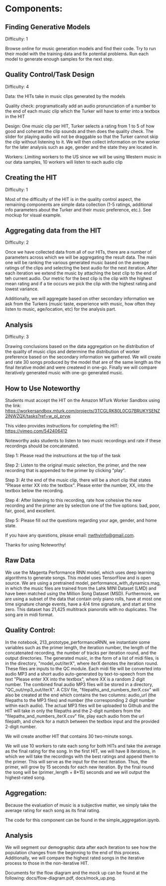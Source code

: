 # Components:

## Finding Generative Models

Difficulty: 1

Browse online for music generation models and find their code. Try to run their model with the training data and fix potential problems. Run each model to generate enough samples for the next step.

## Quality Control/Task Design
 
Difficulty: 4

Data: the HITs take in music clips generated by the models

Quality check: programatically add an audio pronunciation of a number to the end of each music clip which the Turker will have to enter into a textbox in the HIT

Design: One music clip per HIT, Turker selects a rating from 1 to 5 of how good and coherant the clip sounds and then does the quality check. The slider for playing audio will not be draggable so that the Turker cannot skip the clip without listening to it. We will then collect information on the worker for the later analysis such as age, gender and the state they are located in.

Workers: Limiting workers to the US since we will be using Western music in our data samples, 10 workers will listen to each audio clip

## Creating the HIT

Difficulty: 1

Most of the difficulty of the HIT is in the quality control aspect, the remaining components are simple data collection (1-5 ratings, additional info parameters about the Turker and their music preference, etc.). See mockup for visual example.

## Aggregating data from the HIT

Difficulty: 2

Once we have collected data from all of our HITs, there are a number of parameters across which we will be aggregating the result data. The main one will be ranking the various generated music based on the average ratings of the clips and selecting the best audio for the next iteration. After each iteration we extend the music by attaching the best clip to the end of teh current audio. Our metric for the best clip is the clip with the highest mean rating and if a tie occurs we pick the clip with the highest rating and lowest variance.

Additionally, we will aggregate based on other secondary information we ask from the Turkers (music taste, experience with music, how often they listen to music, age/location, etc) for the analysis part.

## Analysis

Difficulty: 3

Drawing conclusions based on the data aggregation on he distribution of the quality of music clips and  determine the distribution of worker preference based on the secondary information we gathered. We will create and rate 30 songs produced by the model that are of the same length as the final iterative model and were createwd in one-go. Finally we will compare iteratively generated music with one-go generated music.

## How to Use Noteworthy
Students must accept the HIT on the Amazon MTurk Worker Sandbox using the link: https://workersandbox.mturk.com/projects/3TCGLRK80L0CG7BRUKYSENZ2INWZQX/tasks?ref=w_pl_prvw.

This video provides instructions for completing the HIT: https://vimeo.com/542406412

Noteworthy asks students to listen to two music recordings and rate if these recordings should be concatenated. 

Step 1: Please read the instructions at the top of the task

Step 2: Listen to the original music selection, the primer, and the new recording that is appended to the primer by clicking "play". 

Step 3: At the end of the music clip, there will be a short clip that states "Please enter XX into the textbox". Please enter the number, XX, into the textbox below the recording. 

Step 4: After listening to this recording, rate how cohesive the new recording and the primer are by selection one of the five options: bad, poor, fair, good, and excellent.

Step 5: Please fill out the questions regarding your age, gender, and home state. 

If you have any questions, please email: nwthyinfo@gmail.com. 

Thanks for using Noteworthy!

## Raw Data
We use the Magenta Performance RNN model, which uses deep learning algorithms to generate songs. This model uses TensorFlow and is open source. We are using a pretrained model, performance_with_dynamics.mag, in which the music files are trained from the Lahk MINI Dataset (LMD) and have been matched using the Million Song Dataset (MSD). Furthermore, we are using a subset of the data that contain only piano rolls, have at most one time signature change events, have a 4/4 time signature, and start at time zero. This dataset has 21,425 multitrack pianorolls with no duplicates. The song are in midi format.

## Quality Control: 
In the notebook, 213_prototype_performanceRNN, we instantiate some variables such as the primer length, the iteration number, the length of the concatenated recording, the number of tracks per iteration round, and the output directories. The generated music, in the form of a list of midi files, is in the directory, "model_out/iterX", where iterX denotes the iteration round. These files are inputs to the QC module. Each midi file will be converted into audio MP3 and a short audio auto-generated by text-to-speech from the text "Please enter XX into the textbox", where XX is a random 2 digit number. The combined final audio MP3 files will be stored in a directory, "QC_out/mp3_out/iterX". A CSV file, "filepaths_and_numbers_iterX.csv" will also be created at the end which contains the two columns: audio_url (the filepaths to the MP3 files) and number (the corresponding 2 digit number within each audio). The actual MP3 files will be uploaded to Github and the HIT will take in only the filepaths and the 2-digit numbers from the "filepaths_and_numbers_iterX.csv" file, play each audio from the url filepath, and check for a match between the textbox input and the provided 2-digit number. 

We will create another HIT that contains 30 two-minute songs. 

We will use 10 workers to rate each song for both HITs and take the average as the final rating for the song. In the first HIT, we will have 8 iterations, in which we will take the recordings with the best ratings and append them to the primer. This will serve as the input for the next iteration. Thus, the primer, will grow by 15 seconds for each new iteration. By the final round the song will be (primer_length + 8*15) seconds and we will output the highest-rated song. 

## Aggregation: 
Because the evaluation of music is a subjective matter, we simply take the average rating for each song as its final rating.

The code for this component can be found in the simple_aggregation.ipynb. 

## Analysis
We will segment our demographic data after each iteration to see how the population changes from the beginning to the end of this process. Additionally, we will compare the highest rated songs in the iterative process to those in the non-iterative HIT. 

Documents for the flow diagram and the mock up can be found at the following: docs/flow-diagram.pdf, docs/mock_up.png.

